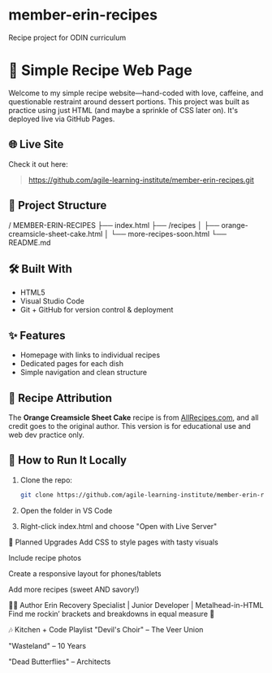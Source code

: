 # member-erin-recipes
Recipe project for ODIN curriculum

# 🍊 Simple Recipe Web Page

Welcome to my simple recipe website—hand-coded with love, caffeine, and questionable restraint around dessert portions. This project was built as practice using just HTML (and maybe a sprinkle of CSS later on). It's deployed live via GitHub Pages.

## 🌐 Live Site

Check it out here: 

> https://github.com/agile-learning-institute/member-erin-recipes.git

## 📁 Project Structure



/ MEMBER-ERIN-RECIPES
├── index.html
├── /recipes
│ ├── orange-creamsicle-sheet-cake.html
│ └── more-recipes-soon.html
└── README.md



## 🛠️ Built With

- HTML5
- Visual Studio Code
- Git + GitHub for version control & deployment

## ✨ Features

- Homepage with links to individual recipes
- Dedicated pages for each dish
- Simple navigation and clean structure

## 📖 Recipe Attribution

The **Orange Creamsicle Sheet Cake** recipe is from [AllRecipes.com](https://www.allrecipes.com/orange-creamsicle-sheet-cake-recipe-11739721), and all credit goes to the original author. This version is for educational use and web dev practice only.

## 🚀 How to Run It Locally

1. Clone the repo:
   ```bash
   git clone https://github.com/agile-learning-institute/member-erin-recipes.git

2. Open the folder in VS Code

3. Right-click index.html and choose "Open with Live Server"

🧁 Planned Upgrades
Add CSS to style pages with tasty visuals

Include recipe photos

Create a responsive layout for phones/tablets

Add more recipes (sweet AND savory!)

👩‍💻 Author
Erin
Recovery Specialist | Junior Developer | Metalhead-in-HTML
Find me rockin’ brackets and breakdowns in equal measure 🤘

🎶 Kitchen + Code Playlist
"Devil's Choir" – The Veer Union

"Wasteland" – 10 Years

"Dead Butterflies" – Architects


